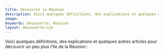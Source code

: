 ```yaml
---
title: Découvrez la Réunion
description: Voici quelques définitions, des explications et quelques autres articles pour découvrir un peu plus l'île de la Réunion
image:
keywords: Découverte, Reunion
layout: decouverte.njk
---
```


Voici quelques définitions, des explications et quelques autres articles pour découvrir un peu plus l'île de la Réunion :


<!-- {% set section = "section" %}
{%- for post in collections.all -%}
  {% if post.url.split("/")[1] === "decouverte" %}
    {% if section === post.url.split("/")[2] %}{% else %}{% set section = post.url.split("/")[2] %}
## {{ post.url.split("/")[2] }}
    {% endif %}
{% if post.url.split("/")[2] %}- [{{post.data.title}}]({{post.url}}) {{post.url}}{% endif %}
  {% endif %}
{%- endfor -%} -->
